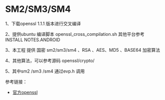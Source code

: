 
 # SM2/SM3/SM4

 1、下载openssl 1.1.1 版本进行交叉编译

 2、提供ubuntu 编译脚本 openssl_cross_compilation.sh  其他平台参考  INSTALL NOTES.ANDROID

 3、本工程 提供 国密 sm2/sm3/sm4 、RSA 、AES、MD5 、BASE64 加密算法

 4、其他算法，可以参考源码  openssl/crypto/

 5、其中sm2 /sm3 /sm4 通过evp.h 调用


参考链接：
- [官方openssl](https://github.com/openssl/openssl/tree/master/crypto)




